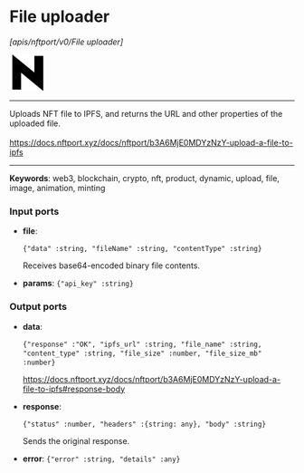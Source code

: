 # File uploader

_[apis/nftport/v0/File uploader]_

![icon](</assets/icons/352b98b2-6df6-4a21-93e1-a31cf5b9311d.png>)

---

Uploads NFT file to IPFS, and returns the URL and other properties of the uploaded file.<br>
<br>
https://docs.nftport.xyz/docs/nftport/b3A6MjE0MDYzNzY-upload-a-file-to-ipfs <br>

---

__Keywords__: web3, blockchain, crypto, nft, product, dynamic, upload, file, image, animation, minting

### Input ports

* __file__: 
    ```
    {"data" :string, "fileName" :string, "contentType" :string}
    ```

    Receives base64-encoded binary file contents.<br>


* __params__: ` {"api_key" :string} `

### Output ports

* __data__: 
    ```
    {"response" :"OK", "ipfs_url" :string, "file_name" :string, "content_type" :string, "file_size" :number, "file_size_mb" :number}
    ```

    https://docs.nftport.xyz/docs/nftport/b3A6MjE0MDYzNzY-upload-a-file-to-ipfs#response-body<br>


* __response__: 
    ```
    {"status" :number, "headers" :{string: any}, "body" :string}
    ```

    Sends the original response.<br>


* __error__: ` {"error" :string, "details" :any} `

